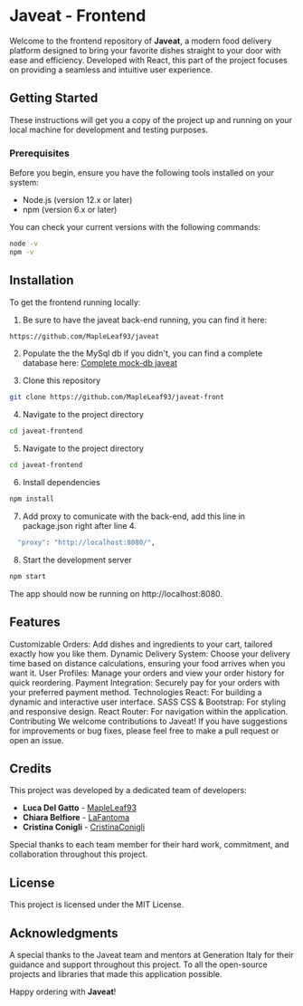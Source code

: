 # Javeat - Frontend

Welcome to the frontend repository of **Javeat**, a modern food delivery platform designed to bring your favorite dishes straight to your door with ease and efficiency. Developed with React, this part of the project focuses on providing a seamless and intuitive user experience.

## Getting Started

These instructions will get you a copy of the project up and running on your local machine for development and testing purposes.

### Prerequisites

Before you begin, ensure you have the following tools installed on your system:
- Node.js (version 12.x or later)
- npm (version 6.x or later)

You can check your current versions with the following commands:
```bash
node -v
npm -v
```


## Installation
To get the frontend running locally:

1. Be sure to have the javeat back-end running, you can find it here:
```bash
https://github.com/MapleLeaf93/javeat
```

2. Populate the the MySql db if you didn't, you can find a complete database here:
[Complete mock-db javeat](https://github.com/MapleLeaf93/javeat/blob/main/Complete_db_javeat.sql)

3. Clone this repository
```bash
git clone https://github.com/MapleLeaf93/javeat-front
```

4. Navigate to the project directory
```bash
cd javeat-frontend
```

5. Navigate to the project directory
```bash
cd javeat-frontend
```

6. Install dependencies
```bash
npm install
```

7. Add proxy to comunicate with the back-end, add this line in package.json right after line 4.
```bash
  "proxy": "http://localhost:8080/",
  ```

8. Start the development server
```bash
npm start
```
The app should now be running on http://localhost:8080.

## Features
Customizable Orders: Add dishes and ingredients to your cart, tailored exactly how you like them.
Dynamic Delivery System: Choose your delivery time based on distance calculations, ensuring your food arrives when you want it.
User Profiles: Manage your orders and view your order history for quick reordering.
Payment Integration: Securely pay for your orders with your preferred payment method.
Technologies
React: For building a dynamic and interactive user interface.
SASS CSS & Bootstrap: For styling and responsive design.
React Router: For navigation within the application.
Contributing
We welcome contributions to Javeat! If you have suggestions for improvements or bug fixes, please feel free to make a pull request or open an issue.

## Credits

This project was developed by a dedicated team of developers:

- **Luca Del Gatto** - [MapleLeaf93](https://github.com/MapleLeaf93)
- **Chiara Belfiore** - [LaFantoma](https://github.com/LaFantoma)
- **Cristina Conigli** - [CristinaConigli](https://github.com/CristinaConigli)

Special thanks to each team member for their hard work, commitment, and collaboration throughout this project.

## License
This project is licensed under the MIT License.

## Acknowledgments
A special thanks to the Javeat team and mentors at Generation Italy for their guidance and support throughout this project.
To all the open-source projects and libraries that made this application possible.

Happy ordering with **Javeat**!
